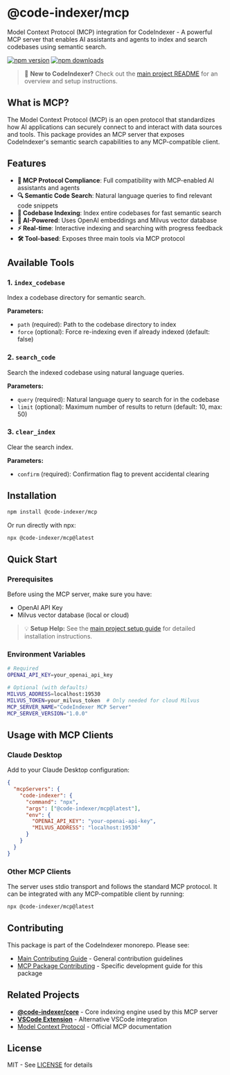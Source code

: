 # @code-indexer/mcp

Model Context Protocol (MCP) integration for CodeIndexer - A powerful MCP server that enables AI assistants and agents to index and search codebases using semantic search.

[![npm version](https://img.shields.io/npm/v/@code-indexer/mcp.svg)](https://www.npmjs.com/package/@code-indexer/mcp)
[![npm downloads](https://img.shields.io/npm/dm/@code-indexer/mcp.svg)](https://www.npmjs.com/package/@code-indexer/mcp)

> 📖 **New to CodeIndexer?** Check out the [main project README](../../README.md) for an overview and setup instructions.

## What is MCP?

The Model Context Protocol (MCP) is an open protocol that standardizes how AI applications can securely connect to and interact with data sources and tools. This package provides an MCP server that exposes CodeIndexer's semantic search capabilities to any MCP-compatible client.

## Features

- **🔌 MCP Protocol Compliance**: Full compatibility with MCP-enabled AI assistants and agents
- **🔍 Semantic Code Search**: Natural language queries to find relevant code snippets
- **📁 Codebase Indexing**: Index entire codebases for fast semantic search
- **🧠 AI-Powered**: Uses OpenAI embeddings and Milvus vector database
- **⚡ Real-time**: Interactive indexing and searching with progress feedback
- **🛠️ Tool-based**: Exposes three main tools via MCP protocol

## Available Tools

### 1. `index_codebase`
Index a codebase directory for semantic search.

**Parameters:**
- `path` (required): Path to the codebase directory to index
- `force` (optional): Force re-indexing even if already indexed (default: false)

### 2. `search_code`
Search the indexed codebase using natural language queries.

**Parameters:**
- `query` (required): Natural language query to search for in the codebase
- `limit` (optional): Maximum number of results to return (default: 10, max: 50)

### 3. `clear_index`
Clear the search index.

**Parameters:**
- `confirm` (required): Confirmation flag to prevent accidental clearing

## Installation

```bash
npm install @code-indexer/mcp
```

Or run directly with npx:

```bash
npx @code-indexer/mcp@latest
```

## Quick Start

### Prerequisites

Before using the MCP server, make sure you have:
- OpenAI API Key  
- Milvus vector database (local or cloud)

> 💡 **Setup Help:** See the [main project setup guide](../../README.md#-quick-start) for detailed installation instructions.

### Environment Variables

```bash
# Required
OPENAI_API_KEY=your_openai_api_key

# Optional (with defaults)
MILVUS_ADDRESS=localhost:19530
MILVUS_TOKEN=your_milvus_token  # Only needed for cloud Milvus
MCP_SERVER_NAME="CodeIndexer MCP Server"
MCP_SERVER_VERSION="1.0.0"
```

## Usage with MCP Clients

### Claude Desktop

Add to your Claude Desktop configuration:

```json
{
  "mcpServers": {
    "code-indexer": {
      "command": "npx",
      "args": ["@code-indexer/mcp@latest"],
      "env": {
        "OPENAI_API_KEY": "your-openai-api-key",
        "MILVUS_ADDRESS": "localhost:19530"
      }
    }
  }
}
```

### Other MCP Clients

The server uses stdio transport and follows the standard MCP protocol. It can be integrated with any MCP-compatible client by running:

```bash
npx @code-indexer/mcp@latest
```

## Contributing

This package is part of the CodeIndexer monorepo. Please see:
- [Main Contributing Guide](../../CONTRIBUTING.md) - General contribution guidelines  
- [MCP Package Contributing](CONTRIBUTING.md) - Specific development guide for this package

## Related Projects

- **[@code-indexer/core](../core)** - Core indexing engine used by this MCP server
- **[VSCode Extension](../vscode-extension)** - Alternative VSCode integration
- [Model Context Protocol](https://modelcontextprotocol.io/) - Official MCP documentation

## License

MIT - See [LICENSE](../../LICENSE) for details 